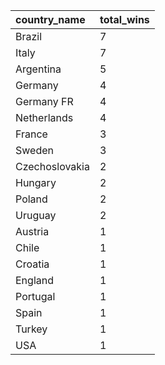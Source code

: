 | country\_name | total\_wins |
| :--- | :--- |
| Brazil | 7 |
| Italy | 7 |
| Argentina | 5 |
| Germany | 4 |
| Germany FR | 4 |
| Netherlands | 4 |
| France | 3 |
| Sweden | 3 |
| Czechoslovakia | 2 |
| Hungary | 2 |
| Poland | 2 |
| Uruguay | 2 |
| Austria | 1 |
| Chile | 1 |
| Croatia | 1 |
| England | 1 |
| Portugal | 1 |
| Spain | 1 |
| Turkey | 1 |
| USA | 1 |

